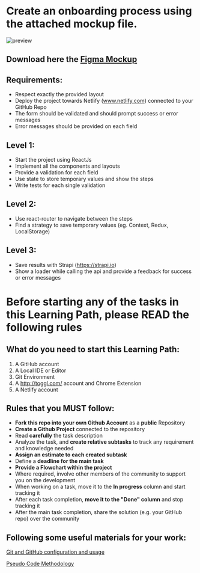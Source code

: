  Create an onboarding process using the attached mockup file.
===============================

![preview](https://github.com/tomorrowdevs-projects/user-onboarding/blob/main/preview.png "preview")

## Download here the [Figma Mockup](https://github.com/tomorrowdevs-projects/user-onboarding/blob/main/User_onboarding.fig)

Requirements:
----------------
- Respect exactly the provided layout
- Deploy the project towards Netlify (www.netlify.com) connected to your GitHub Repo
- The form should be validated and should prompt success or error messages
- Error messages should be provided on each field

Level 1:
----------------
- Start the project using ReactJs
- Implement all the components and layouts
- Provide a validation for each field
- Use state to store temporary values and show the steps
- Write tests for each single validation

Level 2:
----------------
- Use react-router to navigate between the steps
- Find a strategy to save temporary values (eg. Context, Redux, LocalStorage)

Level 3:
----------------
- Save results with Strapi (https://strapi.io)
- Show a loader while calling the api and provide a feedback for success or error messages

Before starting any of the tasks in this Learning Path, please READ the following rules
===============================

What do you need to start this Learning Path:
----------------
1. A GitHub account
3. A Local IDE or Editor
5. Git Environment
6. A http://toggl.com/ account and Chrome Extension
7. A Netlify account

Rules that you MUST follow:
----------------
- **Fork this repo into your own Github Account** as a **public** Repository
- **Create a Github Project** connected to the repository
- Read **carefully** the task description
- Analyze the task, and **create relative subtasks** to track any requirement and knowledge needed
- **Assign an estimate to each created subtask**
- Define a **deadline for the main task**
- **Provide a Flowchart within the project**
- Where required, involve other members of the community to support you on the development
- When working on a task, move it to the **In progress** column and start tracking it
- After each task completion, **move it to the "Done" column** and stop tracking it
- After the main task completion, share the solution (e.g. your GitHub repo) over the community

Following some useful materials for your work:
----------------

[Git and GitHub configuration and usage](https://www.loom.com/share/6b86aa3bc0aa4f2d88a315bc9d3209c4)

[Pseudo Code Methodology](https://wtmatter.com/pseudocode/)


